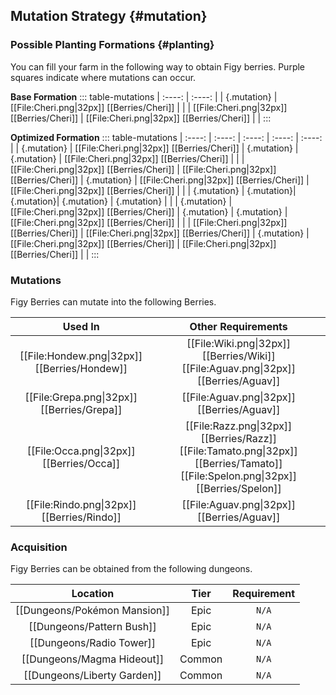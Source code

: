 ## Mutation Strategy {#mutation}

### Possible Planting Formations {#planting}

You can fill your farm in the following way to obtain Figy berries. Purple squares indicate where mutations can occur.

**Base Formation**
::: table-mutations
| :----: | :----: |
| {.mutation} | [[File:Cheri.png\|32px]] [[Berries/Cheri]] | |
| [[File:Cheri.png\|32px]] [[Berries/Cheri]] | [[File:Cheri.png\|32px]] [[Berries/Cheri]] | |
:::

**Optimized Formation**
::: table-mutations
| :----: | :----: | :----: | :----: | :----: |
| {.mutation} | [[File:Cheri.png\|32px]] [[Berries/Cheri]] | {.mutation} | {.mutation} | [[File:Cheri.png\|32px]] [[Berries/Cheri]] | |
| [[File:Cheri.png\|32px]] [[Berries/Cheri]] | [[File:Cheri.png\|32px]] [[Berries/Cheri]] | {.mutation} | [[File:Cheri.png\|32px]] [[Berries/Cheri]] | [[File:Cheri.png\|32px]] [[Berries/Cheri]] | |
| {.mutation} | {.mutation}| {.mutation}| {.mutation} | {.mutation} | |
| {.mutation} | [[File:Cheri.png\|32px]] [[Berries/Cheri]] | {.mutation} | {.mutation} | [[File:Cheri.png\|32px]] [[Berries/Cheri]] | |
| [[File:Cheri.png\|32px]] [[Berries/Cheri]] | [[File:Cheri.png\|32px]] [[Berries/Cheri]] | {.mutation} | [[File:Cheri.png\|32px]] [[Berries/Cheri]] | [[File:Cheri.png\|32px]] [[Berries/Cheri]] | |
:::

### Mutations
Figy Berries can mutate into the following Berries.

| Used In                                       | Other Requirements |
| :---:                                         | :---: |
| [[File:Hondew.png\|32px]] [[Berries/Hondew]]  | [[File:Wiki.png\|32px]] [[Berries/Wiki]] [[File:Aguav.png\|32px]] [[Berries/Aguav]] |
| [[File:Grepa.png\|32px]] [[Berries/Grepa]]    | [[File:Aguav.png\|32px]] [[Berries/Aguav]] |
| [[File:Occa.png\|32px]] [[Berries/Occa]]    | [[File:Razz.png\|32px]] [[Berries/Razz]] [[File:Tamato.png\|32px]] [[Berries/Tamato]] [[File:Spelon.png\|32px]] [[Berries/Spelon]] |
| [[File:Rindo.png\|32px]] [[Berries/Rindo]]    | [[File:Aguav.png\|32px]] [[Berries/Aguav]] |

### Acquisition
Figy Berries can be obtained from the following dungeons.

| Location	                        | Tier	    | Requirement   |
| :---:                             | :---:     | :---:         |
| [[Dungeons/Pokémon Mansion]]      | Epic  	| `N/A`         |
| [[Dungeons/Pattern Bush]]	        | Epic  	| `N/A`         |
| [[Dungeons/Radio Tower]]	        | Epic  	| `N/A`         |
| [[Dungeons/Magma Hideout]]        | Common	| `N/A`         |
| [[Dungeons/Liberty Garden]]       | Common	| `N/A`         |